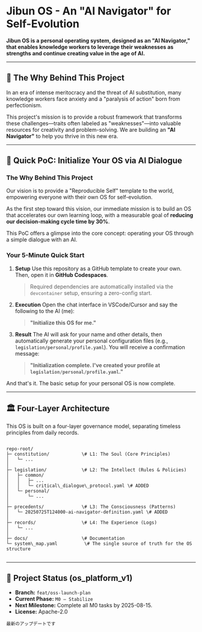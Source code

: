 # Jibun OS - An "AI Navigator" for Self-Evolution

**Jibun OS is a personal operating system, designed as an "AI Navigator," that enables knowledge workers to leverage their weaknesses as strengths and continue creating value in the age of AI.**

---

## 🚀 The Why Behind This Project

In an era of intense meritocracy and the threat of AI substitution, many knowledge workers face anxiety and a "paralysis of action" born from perfectionism.

This project's mission is to provide a robust framework that transforms these challenges—traits often labeled as "weaknesses"—into valuable resources for creativity and problem-solving. We are building an **"AI Navigator"** to help you thrive in this new era.

---

## 🚀 Quick PoC: Initialize Your OS via AI Dialogue

### The Why Behind This Project

Our vision is to provide a "Reproducible Self" template to the world, empowering everyone with their own OS for self-evolution.

As the first step toward this vision, our immediate mission is to build an OS that accelerates our own learning loop, with a measurable goal of **reducing our decision-making cycle time by 30%**.

This PoC offers a glimpse into the core concept: operating your OS through a simple dialogue with an AI.

### Your 5-Minute Quick Start

1.  **Setup**
    Use this repository as a GitHub template to create your own. Then, open it in **GitHub Codespaces**.
    > Required dependencies are automatically installed via the `devcontainer` setup, ensuring a zero-config start.

2.  **Execution**
    Open the chat interface in VSCode/Cursor and say the following to the AI (me):
    > **"Initialize this OS for me."**

3.  **Result**
    The AI will ask for your name and other details, then automatically generate your personal configuration files (e.g., `legislation/personal/profile.yaml`). You will receive a confirmation message:
    > **"Initialization complete. I've created your profile at `legislation/personal/profile.yaml`."**

And that's it. The basic setup for your personal OS is now complete.

---

## 🏛️ Four-Layer Architecture

This OS is built on a four-layer governance model, separating timeless principles from daily records.

```

repo-root/
├─ constitution/            \# L1: The Soul (Core Principles)
│   └─ ...
│
├─ legislation/             \# L2: The Intellect (Rules & Policies)
│   ├─ common/
│   │   ├─ ...
│   │   └─ critical\_dialogue\_protocol.yaml \# ADDED
│   └─ personal/
│       └─ ...
│
├─ precedents/              \# L3: The Consciousness (Patterns)
│   └─ 20250725T124000-ai-navigator-definition.yaml \# ADDED
│
├─ records/                 \# L4: The Experience (Logs)
│   └─ ...
│
├─ docs/                    \# Documentation
└─ system\_map.yaml          \# The single source of truth for the OS structure


```

---

## 🎯 Project Status (os_platform_v1)

* **Branch:** `feat/oss-launch-plan`
* **Current Phase:** `M0 – Stabilize`
* **Next Milestone:** Complete all M0 tasks by 2025-08-15.
* **License:** Apache-2.0
```
最新のアップデートです

